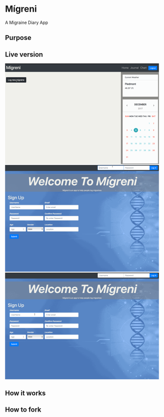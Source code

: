 # Mígreni
A Migraine Diary App

## Purpose




## Live version

![Log Migraine](public/assets/img/Log-migraine.gif "Log Migraine")
![View Chart](public/assets/img/login-chart.gif "View Chart")
![Sign Up](public/assets/img/sign-up-1.gif "Sign Up")



## How it works



## How to fork

